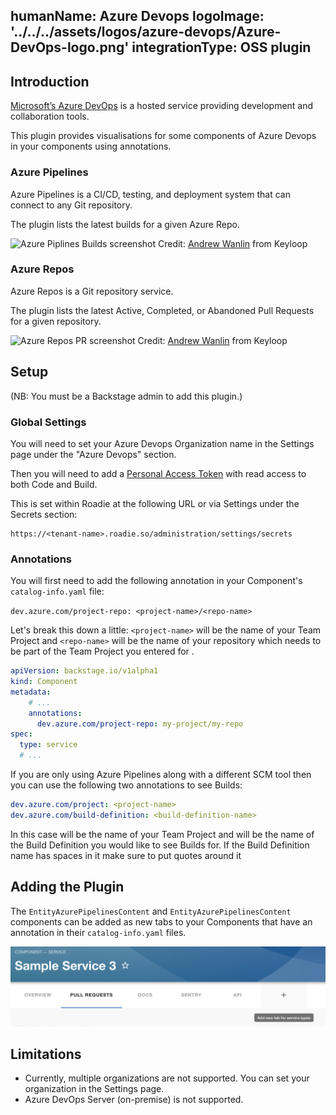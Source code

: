 humanName: Azure Devops
logoImage: '../../../assets/logos/azure-devops/Azure-DevOps-logo.png'
integrationType: OSS plugin
---

## Introduction

[Microsoft’s Azure DevOps](https://dev.azure.com/) is a hosted service providing development and collaboration tools.

This plugin provides visualisations for some components of Azure Devops in your components using annotations. 

### Azure Pipelines
Azure Pipelines is a CI/CD, testing, and deployment system that can connect to any Git repository. 

The plugin lists the latest builds for a given Azure Repo.

![Azure Piplines Builds screenshot](../../../assets/backstage/plugins/azure-devops/azure-devops-builds.png)
Credit: [Andrew Wanlin](https://github.com/awanlin) from Keyloop

### Azure Repos
Azure Repos is a Git repository service. 

The plugin lists the latest Active, Completed, or Abandoned Pull Requests for a given repository.

![Azure Repos PR screenshot](../../../assets/backstage/plugins/azure-devops/azure-devops-pull-requests.png)
Credit: [Andrew Wanlin](https://github.com/awanlin) from Keyloop

## Setup
(NB: You must be a Backstage admin to add this plugin.)

### Global Settings
You will need to set your Azure Devops Organization name in the Settings page under the "Azure Devops" section.

Then you will need to add a [Personal Access Token](https://docs.microsoft.com/en-us/azure/devops/organizations/accounts/use-personal-access-tokens-to-authenticate?view=azure-devops&tabs=preview-page) with read access to both Code and Build.

This is set within Roadie at the following URL or via Settings under the Secrets section:

```text
https://<tenant-name>.roadie.so/administration/settings/secrets
```

### Annotations
You will first need to add the following annotation in your Component's `catalog-info.yaml` file:

```dev.azure.com/project-repo: <project-name>/<repo-name>```

Let's break this down a little: `<project-name>` will be the name of your Team Project and `<repo-name>` will be the name of your repository which needs to be part of the Team Project you entered for <project-name>.

```yaml
apiVersion: backstage.io/v1alpha1
kind: Component
metadata:
    # ...
    annotations:
      dev.azure.com/project-repo: my-project/my-repo
spec:
  type: service
  # ...
```

If you are only using Azure Pipelines along with a different SCM tool then you can use the following two annotations to see Builds:

```yaml
dev.azure.com/project: <project-name>
dev.azure.com/build-definition: <build-definition-name>
```
In this case <project-name> will be the name of your Team Project and <build-definition-name> will be the name of the Build Definition you would like to see Builds for. If the Build Definition name has spaces in it make sure to put quotes around it


## Adding the Plugin

The `EntityAzurePipelinesContent` and `EntityAzurePipelinesContent` components can be added as new tabs to your Components that have an annotation in their `catalog-info.yaml` files. 

![Add new tab](./add-new-tab.png)


## Limitations
- Currently, multiple organizations are not supported. You can set your organization in the Settings page.
- Azure DevOps Server (on-premise) is not supported.
